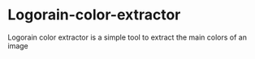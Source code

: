 # Logorain-color-extractor
Logorain color extractor is a simple tool to extract the main colors of an image
